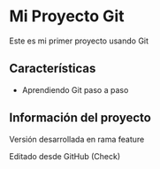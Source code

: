 # Mi Proyecto Git
Este es mi primer proyecto usando Git

## Características
- Aprendiendo Git paso a paso

## Información del proyecto
Versión desarrollada en rama feature

Editado desde GitHub (Check)
